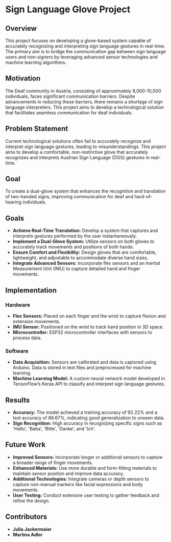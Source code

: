 # Sign Language Glove Project

## Overview
This project focuses on developing a glove-based system capable of accurately recognizing and interpreting sign language gestures in real-time. The primary aim is to bridge the communication gap between sign language users and non-signers by leveraging advanced sensor technologies and machine learning algorithms.

## Motivation
The Deaf community in Austria, consisting of approximately 8,000-10,000 individuals, faces significant communication barriers. Despite advancements in reducing these barriers, there remains a shortage of sign language interpreters. This project aims to develop a technological solution that facilitates seamless communication for deaf individuals.

## Problem Statement
Current technological solutions often fail to accurately recognize and interpret sign language gestures, leading to misunderstandings. This project aims to develop a comfortable, non-restrictive glove that accurately recognizes and interprets Austrian Sign Language (ÖGS) gestures in real-time.

## Goal
To create a dual-glove system that enhances the recognition and translation of two-handed signs, improving communication for deaf and hard-of-hearing individuals.

## Goals
- **Achieve Real-Time Translation:** Develop a system that captures and interprets gestures performed by the user instantaneously.
- **Implement a Dual-Glove System:** Utilize sensors on both gloves to accurately track movements and positions of both hands.
- **Ensure Comfort and Flexibility:** Design gloves that are comfortable, lightweight, and adjustable to accommodate diverse hand sizes.
- **Integrate Advanced Sensors:** Incorporate flex sensors and an Inertial Measurement Unit (IMU) to capture detailed hand and finger movements.

## Implementation
### Hardware
- **Flex Sensors:** Placed on each finger and the wrist to capture flexion and extension movements.
- **IMU Sensor:** Positioned on the wrist to track hand position in 3D space.
- **Microcontroller:** ESP32 microcontroller interfaces with sensors to process data.

### Software
- **Data Acquisition:** Sensors are calibrated and data is captured using Arduino. Data is stored in text files and preprocessed for machine learning.
- **Machine Learning Model:** A custom neural network model developed in TensorFlow’s Keras API to classify and interpret sign language gestures.

## Results
- **Accuracy:** The model achieved a training accuracy of 92.22% and a test accuracy of 86.67%, indicating good generalization to unseen data.
- **Sign Recognition:** High accuracy in recognizing specific signs such as 'Hallo', 'Baba', 'Bitte', 'Danke', and 'Ich'.

## Future Work
- **Improved Sensors:** Incorporate longer or additional sensors to capture a broader range of finger movements.
- **Enhanced Materials:** Use more durable and form-fitting materials to maintain sensor position and improve data accuracy.
- **Additional Technologies:** Integrate cameras or depth sensors to capture non-manual markers like facial expressions and body movements.
- **User Testing:** Conduct extensive user testing to gather feedback and refine the design.

## Contributors
- **Julia Jackermaier**
- **Martina Adler**
